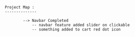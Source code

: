 

        Project Map :
        --------------

                --> Navbar Completed 
                    -- navbar feature added slider on clickable
                    -- something added to cart red dot icon
                    

